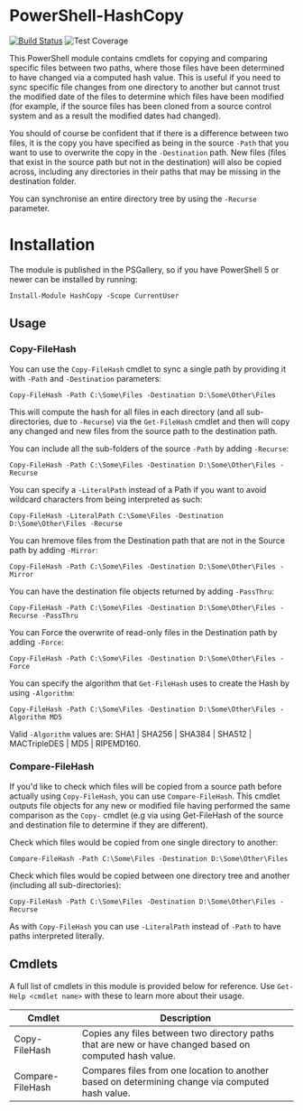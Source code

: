 # PowerShell-HashCopy

[![Build Status](https://dev.azure.com/markwragg/GitHub/_apis/build/status/markwragg.PowerShell-HashCopy?branchName=master)](https://dev.azure.com/markwragg/GitHub/_build/latest?definitionId=2&branchName=master) ![Test Coverage](https://img.shields.io/badge/coverage-92%25-brightgreen.svg?maxAge=60)

This PowerShell module contains cmdlets for copying and comparing specific files between two paths, where those files have been determined to have changed via a computed hash value. This is useful if you need to sync specific file changes from one directory to another but cannot trust the modified date of the files to determine which files have been modified (for example, if the source files has been cloned from a source control system and as a result the modified dates had changed). 

You should of course be confident that if there is a difference between two files, it is the copy you have specified as being in the source `-Path` that you want to use to overwrite the copy in the `-Destination` path. New files (files that exist in the source path but not in the destination) will also be copied across, including any directories in their paths that may be missing in the destination folder.

You can synchronise an entire directory tree by using the `-Recurse` parameter.

# Installation

The module is published in the PSGallery, so if you have PowerShell 5 or newer can be installed by running:

```
Install-Module HashCopy -Scope CurrentUser
```

## Usage

### Copy-FileHash

You can use the `Copy-FileHash` cmdlet to sync a single path by providing it with `-Path` and `-Destination` parameters:
```
Copy-FileHash -Path C:\Some\Files -Destination D:\Some\Other\Files
```
This will compute the hash for all files in each directory (and all sub-directories, due to `-Recurse`) via the `Get-FileHash` cmdlet and then will copy any changed and new files from the source path to the destination path. 

You can include all the sub-folders of the source `-Path` by adding `-Recurse`:
```
Copy-FileHash -Path C:\Some\Files -Destination D:\Some\Other\Files -Recurse
```

You can specify a `-LiteralPath` instead of a Path if you want to avoid wildcard characters from being interpreted as such:
```
Copy-FileHash -LiteralPath C:\Some\Files -Destination D:\Some\Other\Files -Recurse
```

You can hremove files from the Destination path that are not in the Source path by adding `-Mirror`:
```
Copy-FileHash -Path C:\Some\Files -Destination D:\Some\Other\Files -Mirror
```

You can have the destination file objects returned by adding `-PassThru`:
```
Copy-FileHash -Path C:\Some\Files -Destination D:\Some\Other\Files -Recurse -PassThru
```

You can Force the overwrite of read-only files in the Destination path by adding `-Force`:
```
Copy-FileHash -Path C:\Some\Files -Destination D:\Some\Other\Files -Force
```

You can specify the algorithm that `Get-FileHash` uses to create the Hash by using `-Algorithm`:
```
Copy-FileHash -Path C:\Some\Files -Destination D:\Some\Other\Files -Algorithm MD5
```
Valid `-Algorithm` values are: SHA1 | SHA256 | SHA384 | SHA512 | MACTripleDES | MD5 | RIPEMD160.

### Compare-FileHash

If you'd like to check which files will be copied from a source path before actually using `Copy-FileHash`, you can use `Compare-FileHash`. This cmdlet outputs file objects for any new or modified file having performed the same comparison as the `Copy-` cmdlet (e.g via using Get-FileHash of the source and destination file to determine if they are different).

Check which files would be copied from one single directory to another:
```
Compare-FileHash -Path C:\Some\Files -Destination D:\Some\Other\Files
```
Check which files would be copied between one directory tree and another (including all sub-directories):
```
Copy-FileHash -Path C:\Some\Files -Destination D:\Some\Other\Files -Recurse
```

As with `Copy-FileHash` you can use `-LiteralPath` instead of `-Path` to have paths interpreted literally.

## Cmdlets

A full list of cmdlets in this module is provided below for reference. Use `Get-Help <cmdlet name>` with these to learn more about their usage.

Cmdlet           | Description
-----------------| -------------------------------------------------------------------------------------------------------
Copy-FileHash    | Copies any files between two directory paths that are new or have changed based on computed hash value.
Compare-FileHash | Compares files from one location to another based on determining change via computed hash value.
